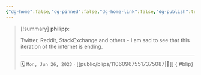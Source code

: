 ```yaml
---
{"dg-home":false,"dg-pinned":false,"dg-home-link":false,"dg-publish":true,"type":"blip","disabled rules":["yaml-title","yaml-title-alias","file-name-heading"],"title":"philipp on mastodon @ 2023-06-26","created-date":"2023-06-26T08:55:06","id":110609675517375090,"updated-date":"2025-05-02T08:50:43","dg-path":"blips/110609675517375087.md","permalink":"/blips/110609675517375087/","dgPassFrontmatter":true,"created":"2023-06-26T08:55:06","updated":"2025-05-02T08:50:43"}
---
```


> [!summary] **philipp**:
>
> Twitter, Reddit, StackExchange and others - I am sad to see that this iteration of the internet is ending.
> - - -
>
> 🗓️ `Mon, Jun 26, 2023` · [[public/blips/110609675517375087\|🔗]]
{ #blip}

